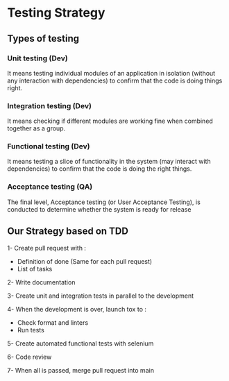 # Testing Strategy

## Types of testing

### Unit testing (Dev)

It means testing individual modules of an application in isolation (without any interaction with dependencies) to confirm that the code is doing things right.

### Integration testing (Dev)

It means checking if different modules are working fine when combined together as a group.

### Functional testing (Dev)

It means testing a slice of functionality in the system (may interact with dependencies) to confirm that the code is doing the right things.

### Acceptance testing (QA)

The final level, Acceptance testing (or User Acceptance Testing), is conducted to determine whether the system is ready for release


## Our Strategy based on TDD

1- Create pull request with :
- Definition of done (Same for each pull request)
- List of tasks

2- Write documentation 

3- Create unit and integration tests in parallel to the development

4- When the development is over, launch tox to :
- Check format and linters
- Run tests

5- Create automated functional tests with selenium

6- Code review

7- When all is passed, merge pull request into main

